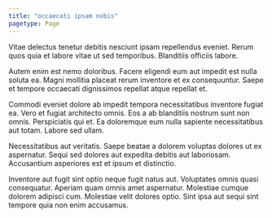 ```yaml
---
title: "occaecati ipsam nobis"
pagetype: Page
---
```

Vitae delectus tenetur debitis nesciunt ipsam repellendus eveniet. Rerum quos quia et labore vitae ut sed temporibus. Blanditiis officiis labore.

Autem enim est nemo doloribus. Facere eligendi eum aut impedit est nulla soluta ea. Magni mollitia placeat rerum inventore et ex consequuntur. Saepe et tempore occaecati dignissimos repellat atque repellat et.

Commodi eveniet dolore ab impedit tempora necessitatibus inventore fugiat ea. Vero et fugiat architecto omnis. Eos a ab blanditiis nostrum sunt non omnis.
Perspiciatis qui et. Ea doloremque eum nulla sapiente necessitatibus aut totam. Labore sed ullam.

Necessitatibus aut veritatis. Saepe beatae a dolorem voluptas dolores ut ex aspernatur. Sequi sed dolores aut expedita debitis aut laboriosam. Accusantium asperiores est et ipsum et distinctio.

Inventore aut fugit sint optio neque fugit natus aut. Voluptates omnis quasi consequatur. Aperiam quam omnis amet aspernatur. Molestiae cumque dolorem adipisci cum. Molestiae velit dolores optio. Sint ipsa aut sequi sint tempore quia non enim accusamus.
